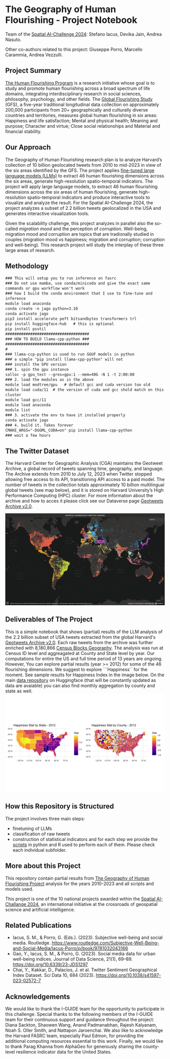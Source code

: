 # The Geography of Human Flourishing - Project Notebook
Team of the [Spatial AI-Challenge 2024](https://i-guide.io/spatial-ai-challenge-2024/): Stefano Iacus, Devika Jain, Andrea Nasuto.

Other co-authors related to this project: Giuseppe Porro, Marcello Carammia, Andrea Vezzulli.

## Project Summary

[The Human Flourishing Program](https://hfh.fas.harvard.edu) is a research initiative whose goal is to study and promote human flourishing across a broad spectrum of life domains, integrating interdisciplinary research in social sciences, philosophy, psychology, and other fields. The [Global Flourishing Study](https://hfh.fas.harvard.edu/global-flourishing-study) (GFS), a five-year traditional longitudinal data collection on approximately 200,000 participants from 20+ geographically and culturally diverse countries and territories, measures global human flourishing in six areas: Happiness and life satisfaction; Mental and physical health; Meaning and purpose; Character and virtue; Close social relationships and Material and financial stability.

## Our Approach

The Geography of Human Flourishing research plan is to analyze Harvard’s collection of 10 billion geolocated tweets from 2010 to mid-2023 in view of the six areas identified by the GFS. The project applies [fine-tuned large language models (LLMs)](https://arxiv.org/abs/2411.00890) to extract 46 human flourishing dimensions across the six areas, generate high-resolution spatio-temporal indicators.  The project will apply large language models, to extract 46 human flourishing dimensions across the six areas of human flourishing, generate high-resolution spatio-temporal indicators and produce interactive tools to visualize and analyze the result. For the Spatial AI-Challenge 2024, the project analyzes a subset of 2.2 billion tweets geolocalized in the USA and generates  interactive visualization tools.

Given the scalability challenge, this project analyzes in parallel also the so-called *migration mood* and the perception of *corruption*. Well-being, migration mood and corruption are topics that are tradionally studied in couples (migration mood vs happiness; migration and corruption; corruption and well-being). This research project will study the interplay of these three large areas of research.

## Methodology
```
### This will setup you to run inference on fasrc
### Do not use mamba, use conda/minicoda and give the exact same commands or gpu workflow won't work
### how I build the conda environment that I use to fine-tune and inference
module load anaconda
conda create -n jago python=3.10
conda activate jago
pip3 install accelerate peft bitsandbytes transformers trl
pip install huggingface-hub   # this is optional
pip install psutil
#####################################
### HOW TO BUILD llama-cpp-python ###
#####################################
#
### llama-ccp-python is used to run GGUF models in python
### a simple "pip install llama-cpp-python" will not
### install the GPU version
### 1. spin the gpu instance
salloc -p gpu_test --gres=gpu:1 --mem=40G -N 1 -t 2:00:00
### 2. load the modules as in the above
module load modtree/gpu   # default gcc and cuda version too old
module load cuda/11  # the version of cuda and gcc shold match on this cluster
module load gcc/11
module load anaconda
module list
### 3. activate the env to have it installed properly
conda activate jago
### 4. build it. Takes forever
CMAKE_ARGS="-DGGML_CUDA=on" pip install llama-cpp-python
### wait a few hours
```

## The Twitter Dataset

The Harvard Center for Geographic Analysis (CGA) maintains the Geotweet Archive, a global record of tweets spanning time, geography, and language. The Archive extends from 2010 to July 12, 2023 when Twitter stopped allowing free access to its API, transitioning API access to a paid model. The number of tweets in the collection totals approximately 10 billion multilingual global tweets (see map below), and it is stored on Harvard University’s High Performance Computing (HPC) cluster. For more information about the archive and how to acces it please click see our Dataverse page [Geotweets Archive v2.0](https://dataverse.harvard.edu/dataset.xhtml?persistentId=doi:10.7910/DVN/3NCMB6). 

![alt text](https://github.com/siacus/flourishing-i-challenge/blob/main/map_tweets_language.png)


## Deliverables of The Project

This is a simple notebook that shows (partial) results of the LLM analysis of the 2.2 billion subset of USA tweets extracted from the global Harvard's [Geotweets Archive v2.0](https://dataverse.harvard.edu/dataset.xhtml?persistentId=doi:10.7910/DVN/3NCMB6). Each raw tweets from the archive was further enriched with 8,180,866 [Census Blocks Geography](https://www.census.gov/cgi-bin/geo/shapefiles/index.php). The analysis was run at Census ID level and aggreagated at County and State level by year. Our computations for entire the US and full time period of 13 years are ongoing. However, You can explore partial results (year >= 2012) for some of the 46 flourishing dimensions. We suggest to explore ```Happiness`` for the moment. See sample results for Happiness Index in the image below. On the main [data repository](https://huggingface.co/datasets/siacus/flourishing) on Huggingface (that will be constantly updated as data are avaiable) you can also find monthly aggregation by  county and state as well.
![alt text](https://github.com/siacus/flourishing-i-challenge/blob/main/Happiness_Index.png)

## How this Repository is Structured

The project involves three main steps:
* finetuning of LLMs
* classification of raw tweets
* construction of statistical indicators
and for each step we provide the [scripts](./scripts) in python and R used to perform each of them. Please check each individual subfolder.

## More about this Project

This repository contain partial results from [The Geography of Human Flourishing Project](https://i-guide.io/spatial-ai-challenge-2024/accepted-abstracts/) analysis for the years 2010-2023 and all scripts and models used.

This project is one of the 10 national projects awarded within the [Spatial AI-Challange 2024](https://i-guide.io/spatial-ai-challenge-2024/), an international initiative at the crossroads of geospatial science and artificial intelligence.

## Related Publications

* Iacus, S. M., & Porro, G. (Eds.). (2023). Subjective well-being and social media. Routledge. https://www.routledge.com/Subjective-Well-Being-and-Social-Media/Iacus-Porro/p/book/9781032043166
* Gao, Y., Iacus, S. M., & Porro, G. (2023). Social media data for urban well-being indices. Journal of Data Science, 21(1), 69–89. https://doi.org/10.6339/23-JDS1297
* Chai, Y., Kakkar, D., Palacios, J. et al. Twitter Sentiment Geographical Index Dataset. Sci Data 10, 684 (2023). https://doi.org/10.1038/s41597-023-02572-7

## Acknowledgements

We would like to thank the I-GUIDE team for the opportunity to participate in this challenge. Special thanks to the following members of the I-GUIDE team for their continuous support and guidance throughout the project: Diana Sackton, Shaowen Wang, Anand Padmanabhan, Rajesh Kalyanam, Noah S. Oller Smith, and Nattapon Jaroenchai. We also like to acknowledge the Harvard FASRC team, especially Paul Edmon, for providing the additional computing resources essential to this work. Finally, we would like to thank Parag Khanna from AlphaGeo for generously sharing the county-level resilience indicator data for the United States.




